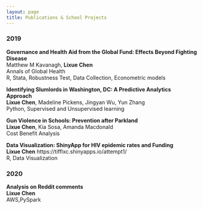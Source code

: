 ```yaml
---
layout: page
title: Publications & School Projects
---
```




<h3>
    <a name='2019'></a> 2019
</h3>
<div class="media">
    <div class="media-body">
       <p class="media-heading">
          <strong>Governance and Health Aid from the Global Fund: Effects Beyond Fighting Disease
</strong><br />
          Matthew M Kavanagh, <b>Lixue Chen</b><br />
          Annals of Global Health <br />
          R, Stata, Robustness Test, Data Collection, Econometric models <br />
       </p>
    </div>
</div>
<div class="media">
    <div class="media-body">
       <p class="media-heading">
          <strong>Identifying Slumlords in Washington, DC: A Predictive Analytics Approach</strong><br />
          <b>Lixue Chen</b>, Madeline Pickens, Jingyan Wu, Yun Zhang <br />
          Python, Supervised and Unsupervised learning <br />
       </p>
    </div>
</div>
<div class="media">
    <div class="media-body">
       <p class="media-heading">
          <strong>Gun Violence in Schools: Prevention after Parkland</strong><br />
          <b>Lixue Chen</b>, Kia Sosa, Amanda Macdonald <br />
          Cost Benefit Analysis <br />
       </p>
    </div>
</div>
<div class="media">
    <div class="media-body">
       <p class="media-heading">
          <strong>Data Visualization: ShinyApp for HIV epidemic rates and Funding</strong><br />
          <b>Lixue Chen</b> https://tifflxc.shinyapps.io/attempt1/ <br />
          R, Data Visualization <br />
       </p>
    </div>
</div>

<h3>
    <a name='2020'></a> 2020
</h3>
<div class="media">
    <div class="media-body">
       <p class="media-heading">
          <strong>Analysis on Reddit comments</strong><br />
          <b>Lixue Chen</b> <br />
          AWS,PySpark <br />
       </p>
    </div>
</div>
